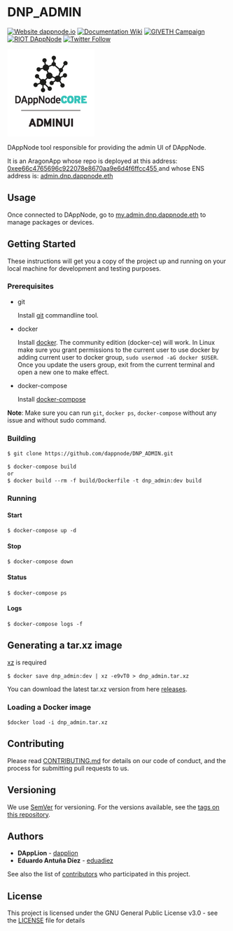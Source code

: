 # DNP_ADMIN

[![Website dappnode.io](https://img.shields.io/badge/Website-dappnode.io-brightgreen.svg)](https://dappnode.io/)
[![Documentation Wiki](https://img.shields.io/badge/Documentation-Wiki-brightgreen.svg)](https://github.com/dappnode/DAppNode/wiki)
[![GIVETH Campaign](https://img.shields.io/badge/GIVETH-Campaign-1e083c.svg)](https://alpha.giveth.io/campaigns/OcKJryNwjeidMXi9)
[![RIOT DAppNode](https://img.shields.io/badge/RIOT-DAppNode-blue.svg)](https://riot.im/app/#/room/#DAppNode:matrix.org)
[![Twitter Follow](https://img.shields.io/twitter/follow/espadrine.svg?style=social&label=Follow)](https://twitter.com/DAppNODE?lang=es)

<p align="left">
  <img src="ADMINUI-min.png" width="200"/>
</p>

DAppNode tool responsible for providing the admin UI of DAppNode.

It is an AragonApp whose repo is deployed at this address: [0xee66c4765696c922078e8670aa9e6d4f6ffcc455
](https://etherscan.io/address/0xee66c4765696c922078e8670aa9e6d4f6ffcc455
) and whose ENS address is: [admin.dnp.dappnode.eth](https://etherscan.io/enslookup?q=admin.dnp.dappnode.eth)

## Usage

Once connected to DAppNode, go to [my.admin.dnp.dappnode.eth](http://my.admin.dnp.dappnode.eth) to manage packages or devices.

## Getting Started

These instructions will get you a copy of the project up and running on your local machine for development and testing purposes.

### Prerequisites

- git

   Install [git](https://git-scm.com/book/en/v2/Getting-Started-Installing-Git) commandline tool.

- docker

   Install [docker](https://docs.docker.com/engine/installation). The community edition (docker-ce) will work. In Linux make sure you grant permissions to the current user to use docker by adding current user to docker group, `sudo usermod -aG docker $USER`. Once you update the users group, exit from the current terminal and open a new one to make effect.

- docker-compose

   Install [docker-compose](https://docs.docker.com/compose/install)
   
**Note**: Make sure you can run `git`, `docker ps`, `docker-compose` without any issue and without sudo command.

### Building

```
$ git clone https://github.com/dappnode/DNP_ADMIN.git
```

```
$ docker-compose build
or 
$ docker build --rm -f build/Dockerfile -t dnp_admin:dev build 
```

### Running

#### Start
```
$ docker-compose up -d
```
#### Stop
```
$ docker-compose down
```
#### Status
```
$ docker-compose ps
```
#### Logs
```
$ docker-compose logs -f
```

## Generating a tar.xz image

[xz](https://tukaani.org/xz/) is required 

```
$ docker save dnp_admin:dev | xz -e9vT0 > dnp_admin.tar.xz
```

You can download the latest tar.xz version from here [releases](https://github.com/dappnode/DNP_ADMIN/releases).

### Loading a Docker image

```
$docker load -i dnp_admin.tar.xz
```

## Contributing

Please read [CONTRIBUTING.md](https://github.com/dappnode) for details on our code of conduct, and the process for submitting pull requests to us.

## Versioning

We use [SemVer](http://semver.org/) for versioning. For the versions available, see the [tags on this repository](https://github.com/dappnode/DNP_ADMIN/tags).

## Authors

* **DAppLion** - [dapplion](https://github.com/dapplion)
* **Eduardo Antuña Díez** - [eduadiez](https://github.com/eduadiez)

See also the list of [contributors](https://github.com/dappnode/DNP_ADMIN/contributors) who participated in this project.

## License

This project is licensed under the GNU General Public License v3.0 - see the [LICENSE](LICENSE) file for details

